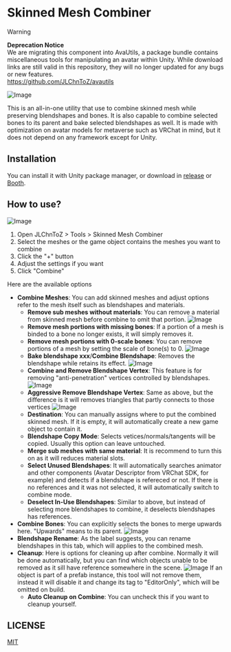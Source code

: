 Skinned Mesh Combiner
=====================

> [!WARNING]
> **Deprecation Notice**  
> We are migrating this component into AvaUtils, a package bundle contains miscellaneous tools for manipulating an avatar within Unity.
> While download links are still valid in this repository, they will no longer updated for any bugs or new features.  
> https://github.com/JLChnToZ/avautils

![Image](cover.png)

This is an all-in-one utility that use to combine skinned mesh while preserving blendshapes and bones.
It is also capable to combine selected bones to its parent and bake selected blendshapes as well.
It is made with optimization on avatar models for metaverse such as VRChat in mind, but it does not depend on any framework except for Unity.

## Installation
You can install it with Unity package manager, or download in [release](https://github.com/JLChnToZ/SkinnedMeshCombiner/releases) or [Booth](https://xtl.booth.pm/items/4664467).

## How to use?

![Image](.tutorial/0.png)
1. Open JLChnToZ > Tools > Skinned Mesh Combiner
2. Select the meshes or the game object contains the meshes you want to combine
3. Click the "+" button
4. Adjust the settings if you want
5. Click "Combine"

Here are the available options
- **Combine Meshes**: You can add skinned meshes and adjust options refer to the mesh itself such as blendshapes and materials.
  - **Remove sub meshes without materials**: You can remove a material from skinned mesh before combine to omit that portion.
    ![Image](.tutorial/1.png)
  - **Remove mesh portions with missing bones**: If a portion of a mesh is binded to a bone no longer exists, it will simply removes it.
  - **Remove mesh portions with 0-scale bones**: You can remove portions of a mesh by setting the scale of bone(s) to 0.
    ![Image](.tutorial/2.png)
  - **Bake blendshape xxx**/**Combine Blendshape**: Removes the blendshape while retains its effect.
    ![Image](.tutorial/3.png)
  - **Combine and Remove Blendshape Vertex**: This feature is for removing "anti-penetration" vertices controlled by blendshapes.
    ![Image](.tutorial/4.png)
  - **Aggressive Remove Blendshape Vertex**: Same as above, but the difference is it will removes triangles that partly connects to those vertices
    ![Image](.tutorial/5.png)
  - **Destination**: You can manually assigns where to put the combined skinned mesh. If it is empty, it will automatically create a new game object to contain it.
  - **Blendshape Copy Mode**: Selects vetices/normals/tangents will be copied. Usually this option can leave untouched.
  - **Merge sub meshes with same material**: It is recommend to turn this on as it will reduces material slots.
  - **Select Unused Blendshapes**: It will automatically searches animator and other components (Avatar Descriptor from VRChat SDK, for example) and detects if a blendshape is refereced or not. If there is no references and it was not selected, it will automatically switch to combine mode.
  - **Deselect In-Use Blendshapes**: Similar to above, but instead of selecting more blendshapes to combine, it deselects blendshapes has references.
- **Combine Bones**: You can explicitly selects the bones to merge upwards here. "Upwards" means to its parent.
  ![Image](.tutorial/6.png)
- **Blendshape Rename**: As the label suggests, you can rename blendshapes in this tab, which will applies to the combined mesh.
- **Cleanup**: Here is options for cleaning up after combine. Normally it will be done automatically, but you can find which objects unable to be removed as it sill have reference somewhere in the scene.
  ![Image](.tutorial/7.png) If an object is part of a prefab instance, this tool will not remove them, instead it will disable it and change its tag to "EditorOnly", which will be omitted on build.
  - **Auto Cleanup on Combine**: You can uncheck this if you want to cleanup yourself.



## LICENSE
[MIT](LICENSE)
